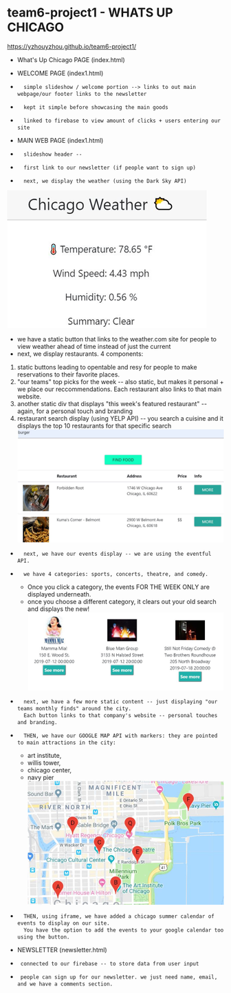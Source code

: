 # team6-project1  -  WHATS UP CHICAGO

https://yzhouyzhou.github.io/team6-project1/

*   What's Up Chicago PAGE (index.html)

*   WELCOME PAGE (index1.html)
*       simple slideshow / welcome portion --> links to out main webpage/our footer links to the newsletter
*       kept it simple before showcasing the main goods
*       linked to firebase to view amount of clicks + users entering our site


*   MAIN WEB PAGE (index1.html)
*       slideshow header --
*       first link to our newsletter (if people want to sign up)
*       next, we display the weather (using the Dark Sky API)
![weather-image](assets/images/readme/weather.JPG)
*   we have a static button that links to the weather.com site for people to view weather 
    ahead of time instead of just the current
*   next, we display restaurants. 4 components: 
1.   static buttons leading to opentable and resy for people to make reservations to their favorite places. 
2.   "our teams" top picks for the week -- also static, but makes it personal + we place our reccommendations. 
    Each restaurant also links to that main website. 
3.   another static div that displays "this week's featured restaurant" -- again, for a personal touch and branding
4.   restaurant search display (using YELP API) -- you search a cuisine and it displays the top 10 restaurants for that specific search 
![restaurant-image](assets/images/readme/restaurant.JPG)

*       next, we have our events display -- we are using the eventful API. 
*       we have 4 categories: sports, concerts, theatre, and comedy.
    -   Once you click a category, the events FOR THE WEEK ONLY are displayed underneath. 
    -   once you choose a different category, it clears out your old search and displays the new!
![event-image](assets/images/readme/event.JPG)

*       next, we have a few more static content -- just displaying "our teams monthly finds" around the city. 
        Each button links to that company's website -- personal touches and branding.
*       THEN, we have our GOOGLE MAP API with markers: they are pointed to main attractions in the city:
    -   art institute, 
    -   willis tower, 
    -   chicago center, 
    -   navy pier
![attractions-image](assets/images/readme/attractions.JPG)  
*       THEN, using iframe, we have added a chicago summer calendar of events to display on our site. 
        You have the option to add the events to your google calendar too using the button.

*   NEWSLETTER (newsletter.html)
*      connected to our firebase -- to store data from user input
*      people can sign up for our newsletter. we just need name, email, and we have a comments section.
